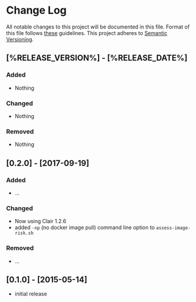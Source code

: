 # Change Log

All notable changes to this project will be documented in this file.
Format of this file follows [these](http://keepachangelog.com/) guidelines.
This project adheres to [Semantic Versioning](http://semver.org/).

## [%RELEASE_VERSION%] - [%RELEASE_DATE%]

### Added

- Nothing

### Changed

- Nothing

### Removed

- Nothing

## [0.2.0] - [2017-09-19]

### Added

- ...

### Changed

- Now using Clair 1.2.6
- added ```-np``` (no docker image pull) command line option to ```assess-image-risk.sh```

### Removed

- ...

## [0.1.0] - [2015-05-14]

- initial release
